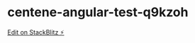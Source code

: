 # centene-angular-test-q9kzoh

[Edit on StackBlitz ⚡️](https://stackblitz.com/edit/centene-angular-test-q9kzoh)